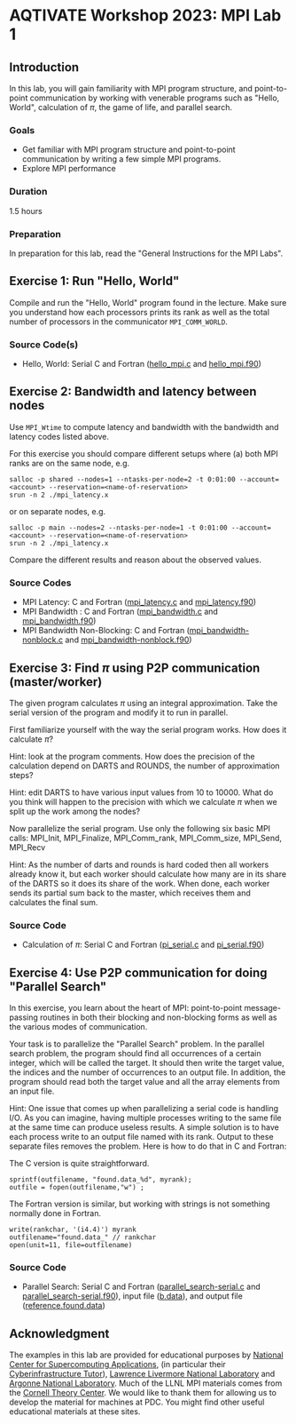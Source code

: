 # AQTIVATE Workshop 2023: MPI Lab 1

## Introduction

In this lab, you will gain familiarity with MPI program structure, and point-to-point communication by working with venerable programs such as "Hello, World", calculation of $\pi$, the game of life, and parallel search.

### Goals

- Get familiar with MPI program structure and point-to-point communication by writing a few simple MPI programs.
- Explore MPI performance

### Duration

1.5 hours

### Preparation

In preparation for this lab, read the "General Instructions for the MPI Labs".

## Exercise 1: Run "Hello, World"

Compile and run the "Hello, World" program found in the lecture. Make sure you understand how each processors prints its rank as well as the total number of processors in the communicator ``MPI_COMM_WORLD``.

### Source Code(s)

- Hello, World: Serial C and Fortran ([hello_mpi.c](hello_mpi.c) and [hello_mpi.f90](hello_mpi.f90)) 

## Exercise 2: Bandwidth and latency between nodes

Use ``MPI_Wtime`` to compute latency and bandwidth with the bandwidth and latency codes listed above.

For this exercise you should compare different setups where (a) both MPI ranks are on the same node, e.g.

```
salloc -p shared --nodes=1 --ntasks-per-node=2 -t 0:01:00 --account=<account> --reservation=<name-of-reservation>
srun -n 2 ./mpi_latency.x
```

or on separate nodes, e.g.

```
salloc -p main --nodes=2 --ntasks-per-node=1 -t 0:01:00 --account=<account> --reservation=<name-of-reservation>
srun -n 2 ./mpi_latency.x
```

Compare the different results and reason about the observed values.

### Source Codes

- MPI Latency: C and Fortran ([mpi_latency.c](mpi_latency.c) and [mpi_latency.f90](mpi_latency.f90))
- MPI Bandwidth : C and Fortran ([mpi_bandwidth.c](mpi_bandwidth.c) and [mpi_bandwidth.f90](mpi_bandwidth.f90))
- MPI Bandwidth Non-Blocking: C and Fortran ([mpi_bandwidth-nonblock.c](mpi_bandwidth-nonblock.c) and [mpi_bandwidth-nonblock.f90](mpi_bandwidth-nonblock.f90))

## Exercise 3: Find $\pi$ using P2P communication (master/worker)

The given program calculates $\pi$ using an integral approximation. Take the serial version of the program and modify it to run in parallel.

First familiarize yourself with the way the serial program works. How does it calculate $\pi$?

Hint: look at the program comments. How does the precision of the calculation depend on DARTS and ROUNDS, the number of approximation steps?

Hint: edit DARTS to have various input values from 10 to 10000. What do you think will happen to the precision with which we calculate $\pi$ when we split up the work among the nodes?

Now parallelize the serial program. Use only the following six basic MPI calls: MPI_Init, MPI_Finalize, MPI_Comm_rank, MPI_Comm_size, MPI_Send, MPI_Recv

Hint: As the number of darts and rounds is hard coded then all workers already know it, but each worker should calculate how many are in its share of the DARTS so it does its share of the work. When done, each worker sends its partial sum back to the master, which receives them and calculates the final sum.

### Source Code

- Calculation of $\pi$: Serial C and Fortran ([pi_serial.c](pi_serial.c) and [pi_serial.f90](pi_serial.f90))

## Exercise 4: Use P2P communication for doing "Parallel Search"

In this exercise, you learn about the heart of MPI: point-to-point message-passing routines in both their blocking and non-blocking forms as well as the various modes of communication.

Your task is to parallelize the "Parallel Search" problem. In the parallel search problem, the program should find all occurrences of a certain integer, which will be called the target. It should then write the target value, the indices and the number of occurrences to an output file. In addition, the program should read both the target value and all the array elements from an input file.

Hint: One issue that comes up when parallelizing a serial code is handling I/O. As you can imagine, having multiple processes writing to the same file at the same time can produce useless results. A simple solution is to have each process write to an output file named with its rank. Output to these separate files removes the problem. Here is how to do that in C and Fortran:

The C version is quite straightforward.

```
sprintf(outfilename, "found.data_%d", myrank);
outfile = fopen(outfilename,"w") ;
```

The Fortran version is similar, but working with strings is not something normally done in Fortran.

```
write(rankchar, '(i4.4)') myrank
outfilename="found.data_" // rankchar
open(unit=11, file=outfilename)
```

### Source Code

- Parallel Search: Serial C and Fortran ([parallel_search-serial.c](parallel_search-serial.c) 
  and [parallel_search-serial.f90](parallel_search-serial.f90)),
  input file ([b.data](b.data)), and output file ([reference.found.data](reference.found.data))

## Acknowledgment

The examples in this lab are provided for educational purposes by [National Center for Supercomputing Applications](http://www.ncsa.illinois.edu/), (in particular their [Cyberinfrastructure Tutor](http://www.citutor.org/)), [Lawrence Livermore National Laboratory](https://computing.llnl.gov/) and [Argonne National Laboratory](http://www.mcs.anl.gov/). Much of the LLNL MPI materials comes from the [Cornell Theory Center](http://www.cac.cornell.edu/).  We would like to thank them for allowing us to develop the material for machines at PDC.  You might find other useful educational materials at these sites.
